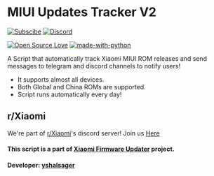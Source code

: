 # MIUI Updates Tracker V2

[![Subscibe](https://img.shields.io/badge/Telegram-Subscribe-blue.svg)](https://t.me/MIUIUpdatesTracker)
[![Discord](https://img.shields.io/discord/221706949786468353.svg?style=flat-square)](https://discord.gg/xiaomi)

[![Open Source Love](https://badges.frapsoft.com/os/v1/open-source.png?v=103)](https://github.com/ellerbrock/open-source-badges/)
[![made-with-python](https://img.shields.io/badge/Made%20with-Python-1f425f.svg)](https://www.python.org/)

A Script that automatically track Xiaomi MIUI ROM releases and send messages to telegram and discord channels to notify users!

- It supports almost all devices.
- Both Global and China ROMs are supported.
- Script runs automatically every day!

## r/Xiaomi
We're part of [r/Xiaomi](https://www.reddit.com/r/Xiaomi/)'s discord server! Join us [Here](https://discord.gg/xiaomi)

#### This script is a part of [Xiaomi Firmware Updater](https://github.com/XiaomiFirmwareUpdater) project.
#### Developer: [yshalsager](https://github.com/yshalsager)
